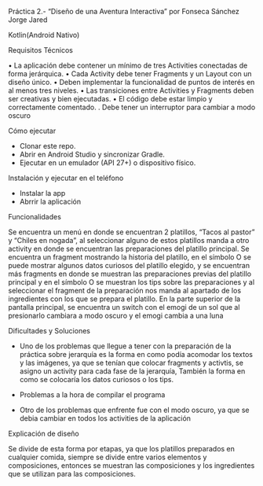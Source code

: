 Práctica 2.- “Diseño de una Aventura Interactiva” por Fonseca Sánchez Jorge Jared

Kotlin(Android Nativo)

 Requisitos Técnicos

•	La aplicación debe contener un mínimo de tres Activities conectadas de forma jerárquica.
•	Cada Activity debe tener Fragments y un Layout con un diseño único.
•	Deben implementar la funcionalidad de puntos de interés en al menos tres niveles.
•	Las transiciones entre Activities y Fragments deben ser creativas y bien ejecutadas.
•	El código debe estar limpio y correctamente comentado.
.   Debe tener un interruptor para cambiar a modo oscuro

Cómo ejecutar

-	Clonar este repo.
-	Abrir en Android Studio y sincronizar Gradle.
-	Ejecutar en un emulador (API 27+) o dispositivo físico.

Instalación y ejecutar en el teléfono

-	Instalar la app
-	Abrrir la aplicación


Funcionalidades

Se encuentra un menú en donde se encuentran 2 platillos, “Tacos al pastor” y “Chiles en nogada”, al seleccionar alguno de estos platillos manda a otro activity en donde se encuentran las preparaciones del platillo principal.
Se encuentra un fragment mostrando la historia del platillo, en el símbolo O se puede mostrar algunos datos curiosos del platillo elegido, y se encuentran más fragments en donde se muestran las preparaciones previas del platillo principal y en el símbolo O se muestran los tips sobre las preparaciones y al seleccionar el fragment de la preparación nos manda al apartado de los ingredientes con los que se prepara el platillo.
En la parte superior de la pantalla principal, se encuentra un switch con el emogi de un sol que al presionarlo cambiara a modo oscuro y el emogi cambia a una luna


Dificultades y Soluciones

-	Uno de los problemas que llegue a tener con la preparación de la práctica sobre jerarquía es la forma en como podía acomodar los textos y las imágenes, ya que se tenían que colocar fragments y activtis, se asigno un activity para cada fase de la jerarquía, También la forma en como se colocaría los datos curiosos o los tips.

-	Problemas a la hora de compilar el programa

-   Otro de los problemas que enfrente fue con el modo oscuro, ya que se debia cambiar en todos los activities de la aplicación


Explicación de diseño

Se divide de esta forma por etapas, ya que los platillos preparados en cualquier comida, siempre se divide entre varios elementos y composiciones, entonces se muestran las composiciones y los ingredientes que se utilizan para las composiciones. 
